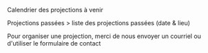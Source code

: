 Calendrier des projections à venir

Projections passées > liste des projections passées (date & lieu)

Pour organiser une projection, merci de nous envoyer un courriel ou d'utiliser le formulaire de contact